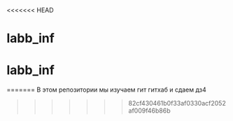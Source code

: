 <<<<<<< HEAD
# labb_inf
# labb_inf
=======
В этом репозитории мы изучаем гит гитхаб и сдаем дз4
>>>>>>> 82cf430461b0f33af0330acf2052af009f46b86b
